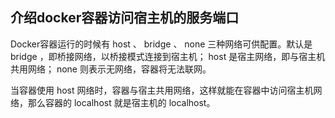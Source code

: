 ## 介绍docker容器访问宿主机的服务端口

Docker容器运行的时候有 host 、 bridge 、 none 三种网络可供配置。默认是 bridge ，即桥接网络，以桥接模式连接到宿主机； host 是宿主网络，即与宿主机共用网络； none 则表示无网络，容器将无法联网。

当容器使用 host 网络时，容器与宿主共用网络，这样就能在容器中访问宿主机网络，那么容器的 localhost 就是宿主机的 localhost。

